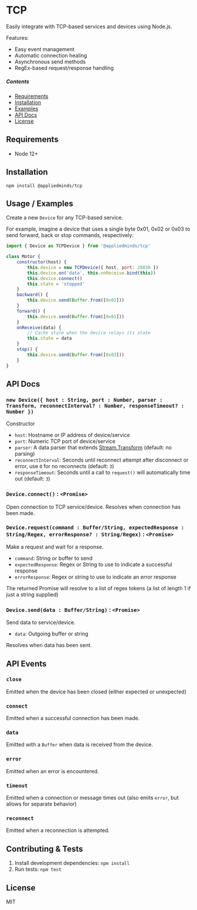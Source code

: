 TCP
===

Easily integrate with TCP-based services and devices using Node.js.

Features:

 * Easy event management
 * Automatic connection healing
 * Asynchronous send methods
 * RegEx-based request/response handling

##### Contents

- [Requirements](#requirements)
- [Installation](#installation)
- [Examples](#usage-examples)
- [API Docs](#api-docs)
- [License](#license)

Requirements
------------

 * Node 12+

Installation
------------

```shell
npm install @appliedminds/tcp
```

Usage / Examples
----------------

Create a new `Device` for any TCP-based service.

For example, imagine a device that uses a single byte 0x01, 0x02 or 0x03 to send forward, back or stop commands, respectively:

```javascript
import { Device as TCPDevice } from '@appliedminds/tcp'

class Motor {
    constructor(host) {
        this.device = new TCPDevice({ host, port: 28836 })
        this.device.on('data', this.onReceive.bind(this))
        this.device.connect()
        this.state = 'stopped'
    }
    backward() {
        this.device.send(Buffer.from([0x02]))
    }
    forward() {
        this.device.send(Buffer.from([0x01]))
    }
    onReceive(data) {
        // Cache state when the device relays its state
        this.state = data
    }
    stop() {
        this.device.send(Buffer.from([0x03]))
    }
}
```

API Docs
--------

### `new Device({ host : String, port : Number, parser : Transform, reconnectInterval? : Number, responseTimeout? : Number })`

Constructor

  * `host`: Hostname or IP address of device/service
  * `port`: Numeric TCP port of device/service
  * `parser`: A data parser that extends [Stream.Transform](https://nodejs.org/api/stream.html#stream_class_stream_transform) (default: no parsing)
  * `reconnectInterval`: Seconds until reconnect attempt after disconnect or error, use `0` for no reconnects (default: `3`)
  * `responseTimeout`: Seconds until a call to `request()` will automatically time out (default: `3`)
  
### `Device.connect()` : `<Promise>`

Open connection to TCP service/device. Resolves when connection has been made.

### `Device.request(command : Buffer/String, expectedResponse : String/Regex, errorResponse? : String/Regex)` : `<Promise>`

Make a request and wait for a response.

 * `command`: String or buffer to send
 * `expectedResponse`: Regex or String to use to indicate a successful response
 * `errorResponse`: Regex or string to use to indicate an error response

The returned Promise will resolve to a list of regex tokens (a list of length 1 if just a string supplied)

### `Device.send(data : Buffer/String)` : `<Promise>`

Send data to service/device.

  * `data`: Outgoing buffer or string

Resolves when data has been sent.

API Events
----------

### `close`

Emitted when the device has been closed (either expected or unexpected)

### `connect`

Emitted when a successful connection has been made.

### `data`

Emitted with a `Buffer` when data is received from the device.

### `error`

Emitted when an error is encountered.

### `timeout`

Emitted when a connection or message times out (also emits `error`, but allows for separate behavior)

### `reconnect`

Emitted when a reconnection is attempted.

Contributing & Tests
-------------------

1. Install development dependencies: `npm install`
2. Run tests: `npm test`

License
-------

MIT
